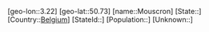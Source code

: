 ﻿---
location: [50.73,3.22]
type: City
tags:
- geo/City


SpocWebEntityId: 32614
isDeleted: false
confidential: public

---
[geo-lon::3.22]
[geo-lat::50.73]
[name::Mouscron]
[State::]
[Country::[Belgium](geo/Continent/Europe/Belgium.md)]
[StateId::]
[Population::]
[Unknown::]

